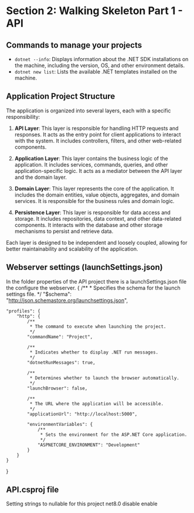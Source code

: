 # Section 2: Walking Skeleton Part 1 - API

## Commands to manage your projects
- `dotnet --info`: Displays information about the .NET SDK installations on the machine, including the version, OS, and other environment details.
- `dotnet new list`: Lists the available .NET templates installed on the machine.


## Application Project Structure

The application is organized into several layers, each with a specific responsibility:

1. **API Layer**: This layer is responsible for handling HTTP requests and responses. It acts as the entry point for client applications to interact with the system. It includes controllers, filters, and other web-related components.

2. **Application Layer**: This layer contains the business logic of the application. It includes services, commands, queries, and other application-specific logic. It acts as a mediator between the API layer and the domain layer.

3. **Domain Layer**: This layer represents the core of the application. It includes the domain entities, value objects, aggregates, and domain services. It is responsible for the business rules and domain logic.

4. **Persistence Layer**: This layer is responsible for data access and storage. It includes repositories, data context, and other data-related components. It interacts with the database and other storage mechanisms to persist and retrieve data.

Each layer is designed to be independent and loosely coupled, allowing for better maintainability and scalability of the application.


## Webserver settings (launchSettings.json)
In the folder properties of the API project there is a launchSettings.json file the configure the webserver.
{
    /**
     * Specifies the schema for the launch settings file.
     */
    "$schema": "http://json.schemastore.org/launchsettings.json",

    "profiles": {
        "http": {
            /**
             * The command to execute when launching the project.
             */
            "commandName": "Project",

            /**
             * Indicates whether to display .NET run messages.
             */
            "dotnetRunMessages": true,

            /**
             * Determines whether to launch the browser automatically.
             */
            "launchBrowser": false,

            /**
             * The URL where the application will be accessible.
             */
            "applicationUrl": "http://localhost:5000",

            "environmentVariables": {
                /**
                 * Sets the environment for the ASP.NET Core application.
                 */
                "ASPNETCORE_ENVIRONMENT": "Development"
            }
        }
    }
}


## API.csproj file
Setting strings to nullable for this project
  <PropertyGroup>
    <TargetFramework>net8.0</TargetFramework>
    <Nullable>disable</Nullable>
    <ImplicitUsings>enable</ImplicitUsings>
  </PropertyGroup>

  

